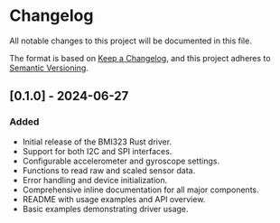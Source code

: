 # Changelog
All notable changes to this project will be documented in this file.

The format is based on [Keep a Changelog](https://keepachangelog.com/en/1.0.0/),
and this project adheres to [Semantic Versioning](https://semver.org/spec/v2.0.0.html).

## [0.1.0] - 2024-06-27
### Added
- Initial release of the BMI323 Rust driver.
- Support for both I2C and SPI interfaces.
- Configurable accelerometer and gyroscope settings.
- Functions to read raw and scaled sensor data.
- Error handling and device initialization.
- Comprehensive inline documentation for all major components.
- README with usage examples and API overview.
- Basic examples demonstrating driver usage.
